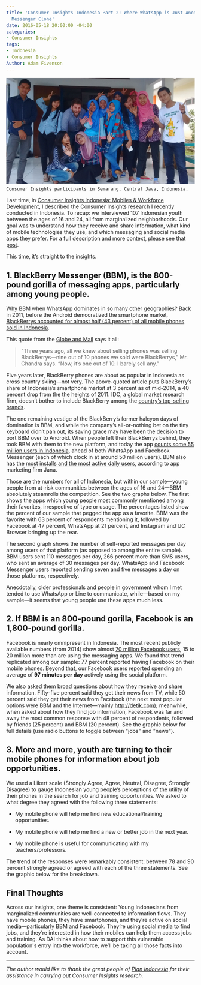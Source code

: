 ```yaml
---
title: 'Consumer Insights Indonesia Part 2: Where WhatsApp is Just Another BlackBerry
  Messenger Clone'
date: 2016-05-18 20:00:00 -04:00
categories:
- Consumer Insights
tags:
- Indonesia
- Consumer Insights
Author: Adam Fivenson
---
```


![remake.jpg](/uploads/remake.jpg)
`Consumer Insights participants in Semarang, Central Java, Indonesia.`

Last time, in [Consumer Insights Indonesia: Mobiles & Workforce Development](http://dai-global-digital.com/indonesia-consumer-insights.html), I described the Consumer Insights research I recently conducted in Indonesia. To recap: we interviewed 107 Indonesian youth between the ages of 16 and 24, all from marginalized neighborhoods. Our goal was to understand how they receive and share information, what kind of mobile technologies they use, and which messaging and social media apps they prefer. For a full description and more context, please see that [post](http://dai-global-digital.com/indonesia-consumer-insights.html).

This time, it’s straight to the insights.

<!--more-->

## 1. BlackBerry Messenger (BBM), is the 800-pound gorilla of messaging apps, particularly among young people.

Why BBM when WhatsApp dominates in so many other geographies?  Back in 2011, before the Android democratized the smartphone market, [BlackBerrys accounted for almost half (43 percent) of all mobile phones sold in Indonesia](http://www.theglobeandmail.com/report-on-business/international-business/lack-of-global-knowledge-has-cost-blackberry-indonesia/article21432165/).

This quote from the [Globe and Mail](http://www.theglobeandmail.com/report-on-business/international-business/lack-of-global-knowledge-has-cost-blackberry-indonesia/article21432165/) says it all:

> “Three years ago, all we knew about selling phones was selling BlackBerrys—nine out of 10 phones we sold were BlackBerrys,” Mr. Chandra says. “Now, it’s one out of 10. I barely sell any.”

Five years later, BlackBerry phones are about as popular in Indonesia as cross country skiing—not very. The above-quoted article puts BlackBerry’s share of Indonesia’s smartphone market at 3 percent as of mid-2014, a 40 percent drop from the the heights of 2011. IDC, a global market research firm, doesn’t bother to include BlackBerry among the [country’s top-selling brands](https://www.idc.com/getdoc.jsp?containerId=prAP41041116).

The one remaining vestige of the BlackBerry’s former halcyon days of domination is BBM, and while the company’s all-or-nothing bet on the tiny keyboard didn’t pan out, its saving grace may have been the decision to port BBM over to Android. When people left their BlackBerrys behind, they took BBM with them to the new platform, and today the app [counts some 55 million users in Indonesia](http://blogs.wsj.com/digits/2016/02/29/why-blackberry-is-a-hit-in-indonesia/), ahead of both WhatsApp and Facebook Messenger (each of which clock in at around 50 million users). BBM also has the [most installs and the most active daily users](https://blog.jana.com/2015/06/18/top-messenger-apps-in-indonesia/), according to app marketing firm Jana.

Those are the numbers for all of Indonesia, but within our sample—young people from at-risk communities between the ages of 16 and 24—BBM absolutely steamrolls the competition. See the two graphs below. The first shows the apps which young people most commonly mentioned among their favorites, irrespective of type or usage. The percentages listed show the percent of our sample that pegged the app as a favorite. BBM was the favorite with 63 percent of respondents mentioning it, followed by Facebook at 47 percent, WhatsApp at 21 percent, and Instagram and UC Browser bringing up the rear.

<script id="infogram_0_73daef7e-f91b-449f-9c10-44214117e967" title="Favorite apps 2" src="//e.infogr.am/js/embed.js?gOo" type="text/javascript"></script>

The second graph shows the number of self-reported messages per day among users of that platform (as opposed to among the entire sample). BBM users sent 110 messages per day, 266 percent more than SMS users, who sent an average of 30 messages per day. WhatsApp and Facebook Messenger users reported sending seven and five messages a day on those platforms, respectively.

Anecdotally, older professionals and people in government whom I met tended to use WhatsApp or Line to communicate, while—based on my sample—it seems that young people use these apps much less.

<script id="infogram_0_N4e6sWYz1zPSPnOl" title="Messages per day" src="//e.infogr.am/js/embed.js?dAU" type="text/javascript"></script>

## 2. If BBM is an 800-pound gorilla, Facebook is an 1,800-pound gorilla.

Facebook is nearly omnipresent in Indonesia. The most recent publicly available numbers (from 2014) show almost [70 million Facebook users](http://blogs.wsj.com/digits/2014/06/27/facebook-users-in-indonesia-rise-to-69-million/), 15 to 20 million more than are using the messaging apps. We found that trend replicated among our sample: 77 percent reported having Facebook on their mobile phones. Beyond that, our Facebook users reported spending an average of **97 minutes per day** actively using the social platform.

We also asked them broad questions about how they receive and share information. Fifty-five percent said they get their news from TV, while 50 percent said they get their news from Facebook (the next most popular options were BBM and the Internet—mainly http://detik.com); meanwhile, when asked about how they find job information, Facebook was far and away the most common response with 48 percent of respondents, followed by friends (25 percent) and BBM (20 percent). See the graphic below for full details (use radio buttons to toggle between "jobs" and "news").

<script id="infogram_0_b8e5ebe4-db97-4eb8-858e-7da42733599c" title="Copy: Info Flows and Indonesian Youth" src="//e.infogr.am/js/embed.js?DPi" type="text/javascript"></script>

## 3. More and more, youth are turning to their mobile phones for information about job opportunities.

We used a Likert scale (Strongly Agree, Agree, Neutral, Disagree, Strongly Disagree) to gauge Indonesian young people’s perceptions of the utility of their phones in the search for job and training opportunities. We asked to what degree they agreed with the following three statements:

* My mobile phone will help me find new educational/training opportunities.

* My mobile phone will help me find a new or better job in the next year.

* My mobile phone is useful for communicating with my teachers/professors.

The trend of the responses were remarkably consistent: between 78 and 90 percent strongly agreed or agreed with each of the three statements. See the graphic below for the breakdown.

<script id="infogram_0_2oRP1aq33YePvkNa" title="Likert" src="//e.infogr.am/js/embed.js?7eO" type="text/javascript"></script>

## Final Thoughts

Across our insights, one theme is consistent: Young Indonesians from marginalized communities are well-connected to information flows. They have mobile phones, they have smartphones, and they’re active on social media—particularly BBM and Facebook. They’re using social media to find jobs, and they’re interested in how their mobiles can help them access jobs and training. As DAI thinks about how to support this vulnerable population's entry into the workforce, we’ll be taking all those facts into account.

---

*The author would like to thank the great people of [Plan Indonesia](https://plan-international.org/indonesia) for their assistance in carrying out Consumer Insights research.*